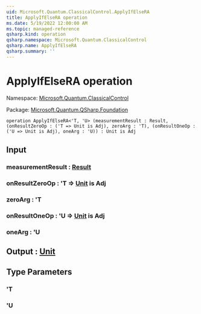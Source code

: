 ```yaml
---
uid: Microsoft.Quantum.ClassicalControl.ApplyIfElseRA
title: ApplyIfElseRA operation
ms.date: 5/19/2022 12:00:00 AM
ms.topic: managed-reference
qsharp.kind: operation
qsharp.namespace: Microsoft.Quantum.ClassicalControl
qsharp.name: ApplyIfElseRA
qsharp.summary: ''
---
```


# ApplyIfElseRA operation

Namespace: [Microsoft.Quantum.ClassicalControl](xref:Microsoft.Quantum.ClassicalControl)

Package: [Microsoft.Quantum.QSharp.Foundation](https://nuget.org/packages/Microsoft.Quantum.QSharp.Foundation)




```qsharp
operation ApplyIfElseRA<'T, 'U> (measurementResult : Result, (onResultZeroOp : ('T => Unit is Adj), zeroArg : 'T), (onResultOneOp : ('U => Unit is Adj), oneArg : 'U)) : Unit is Adj
```


## Input

### measurementResult : [Result](xref:microsoft.quantum.qsharp.valueliterals#result-literal)




### onResultZeroOp : 'T => [Unit](xref:microsoft.quantum.qsharp.valueliterals#unit-literal)  is Adj




### zeroArg : 'T




### onResultOneOp : 'U => [Unit](xref:microsoft.quantum.qsharp.valueliterals#unit-literal)  is Adj




### oneArg : 'U





## Output : [Unit](xref:microsoft.quantum.qsharp.valueliterals#unit-literal)



## Type Parameters

### 'T


### 'U

